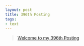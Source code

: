 ```yaml
---
layout: post
title: 396th Posting
tags: 
- text
---
```


> [Welcome to my 396th Posting](https://janghan-kor.tistory.com/1535)
